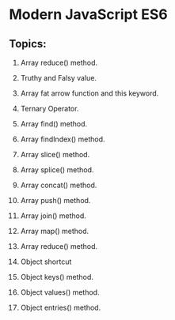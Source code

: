 # Modern JavaScript ES6

## Topics:

1. Array reduce() method.

2. Truthy and Falsy value.

3. Array fat arrow function and this keyword.

4. Ternary Operator.

5. Array find() method.

6. Array findIndex() method.

7. Array slice() method.

8. Array splice() method.

9. Array concat() method.

10. Array push() method.

11. Array join() method.

12. Array map() method.

13. Array reduce() method.

14. Object shortcut 

15. Object keys() method.

16. Object values() method.

17. Object entries() method.


